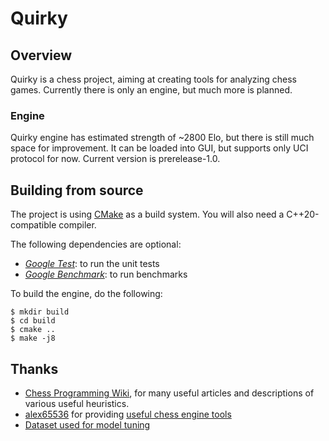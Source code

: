 # Quirky

## Overview
Quirky is a chess project, aiming at creating tools for analyzing chess games. Currently there is only an engine, but much more is planned.

### Engine
Quirky engine has estimated strength of ~2800 Elo, but there is still much space for improvement. It can be loaded into GUI, but supports only UCI protocol for now. Current version is prerelease-1.0.

## Building from source
The project is using [CMake](https://cmake.org) as a build system. You will also need a C++20-compatible compiler.

The following dependencies are optional:
- [_Google Test_](https://github.com/google/googletest/): to run the unit tests
- [_Google Benchmark_](https://github.com/google/benchmark): to run benchmarks

To build the engine, do the following:

~~~~~
$ mkdir build
$ cd build
$ cmake ..
$ make -j8
~~~~~

## Thanks
- [Chess Programming Wiki](https://www.chessprogramming.org/Main_Page), for many useful articles
  and descriptions of various useful heuristics.
- [alex65536](https://github.com/alex65536) for providing [useful chess engine tools](https://github.com/alex65536/sofcheck-engine-tester)
- [Dataset used for model tuning](https://bitbucket.org/zurichess/tuner/downloads)